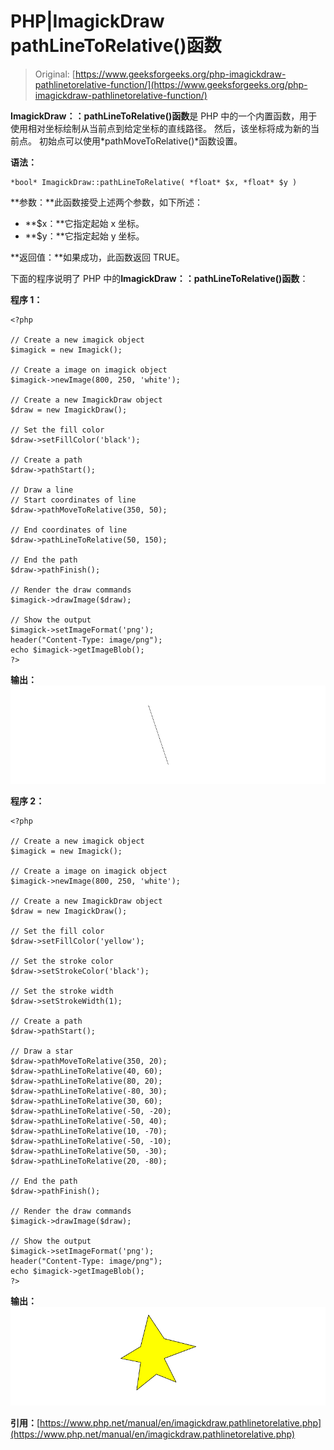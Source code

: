 # PHP|ImagickDraw pathLineToRelative()函数

> Original: [https://www.geeksforgeeks.org/php-imagickdraw-pathlinetorelative-function/](https://www.geeksforgeeks.org/php-imagickdraw-pathlinetorelative-function/)

**ImagickDraw：：pathLineToRelative()函数**是 PHP 中的一个内置函数，用于使用相对坐标绘制从当前点到给定坐标的直线路径。 然后，该坐标将成为新的当前点。 初始点可以使用*pathMoveToRelative()*函数设置。

**语法：**

```
*bool* ImagickDraw::pathLineToRelative( *float* $x, *float* $y )
```

**参数：**此函数接受上述两个参数，如下所述：

*   **$x：**它指定起始 x 坐标。
*   **$y：**它指定起始 y 坐标。

**返回值：**如果成功，此函数返回 TRUE。

下面的程序说明了 PHP 中的**ImagickDraw：：pathLineToRelative()函数**：

**程序 1：**

```
<?php

// Create a new imagick object
$imagick = new Imagick();

// Create a image on imagick object
$imagick->newImage(800, 250, 'white');

// Create a new ImagickDraw object
$draw = new ImagickDraw();

// Set the fill color
$draw->setFillColor('black');

// Create a path
$draw->pathStart();

// Draw a line
// Start coordinates of line
$draw->pathMoveToRelative(350, 50);

// End coordinates of line
$draw->pathLineToRelative(50, 150);

// End the path
$draw->pathFinish();

// Render the draw commands
$imagick->drawImage($draw);

// Show the output
$imagick->setImageFormat('png');
header("Content-Type: image/png");
echo $imagick->getImageBlob();
?>
```

**输出：**
![](img/8e2b9322e39ebb3a125c13306bfaff99.png)

**程序 2：**

```
<?php

// Create a new imagick object
$imagick = new Imagick();

// Create a image on imagick object
$imagick->newImage(800, 250, 'white');

// Create a new ImagickDraw object
$draw = new ImagickDraw();

// Set the fill color
$draw->setFillColor('yellow');

// Set the stroke color
$draw->setStrokeColor('black');

// Set the stroke width
$draw->setStrokeWidth(1);

// Create a path
$draw->pathStart();

// Draw a star
$draw->pathMoveToRelative(350, 20); 
$draw->pathLineToRelative(40, 60); 
$draw->pathLineToRelative(80, 20); 
$draw->pathLineToRelative(-80, 30); 
$draw->pathLineToRelative(30, 60); 
$draw->pathLineToRelative(-50, -20); 
$draw->pathLineToRelative(-50, 40); 
$draw->pathLineToRelative(10, -70); 
$draw->pathLineToRelative(-50, -10); 
$draw->pathLineToRelative(50, -30); 
$draw->pathLineToRelative(20, -80); 

// End the path
$draw->pathFinish();

// Render the draw commands
$imagick->drawImage($draw);

// Show the output
$imagick->setImageFormat('png');
header("Content-Type: image/png");
echo $imagick->getImageBlob();
?>
```

**输出：**
![](img/16a30321265d8904e6e317123cc6c971.png)

**引用：**[https://www.php.net/manual/en/imagickdraw.pathlinetorelative.php](https://www.php.net/manual/en/imagickdraw.pathlinetorelative.php)
